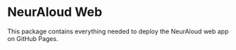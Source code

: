 # NeurAloud Web

This package contains everything needed to deploy the NeurAloud web app on GitHub Pages.